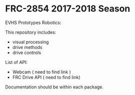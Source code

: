 # FRC-2854 2017-2018 Season
EVHS Prototypes Robotics:

This repository includes:
- visual processing
- drive methods
- drive controls

List of API:
- Webcam ( need to find link )
- FRC Drive API ( need to find link)

Documentation should be within each package.
